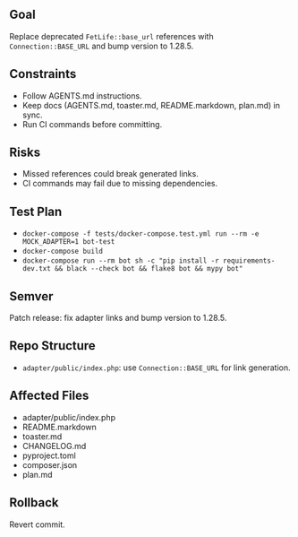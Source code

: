 ## Goal
Replace deprecated `FetLife::base_url` references with `Connection::BASE_URL` and bump version to 1.28.5.

## Constraints
- Follow AGENTS.md instructions.
- Keep docs (AGENTS.md, toaster.md, README.markdown, plan.md) in sync.
- Run CI commands before committing.

## Risks
- Missed references could break generated links.
- CI commands may fail due to missing dependencies.

## Test Plan
- `docker-compose -f tests/docker-compose.test.yml run --rm -e MOCK_ADAPTER=1 bot-test`
- `docker-compose build`
- `docker-compose run --rm bot sh -c "pip install -r requirements-dev.txt && black --check bot && flake8 bot && mypy bot"`

## Semver
Patch release: fix adapter links and bump version to 1.28.5.

## Repo Structure
- `adapter/public/index.php`: use `Connection::BASE_URL` for link generation.

## Affected Files
- adapter/public/index.php
- README.markdown
- toaster.md
- CHANGELOG.md
- pyproject.toml
- composer.json
- plan.md

## Rollback
Revert commit.

